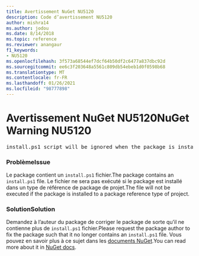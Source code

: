```yaml
---
title: Avertissement NuGet NU5120
description: Code d’avertissement NU5120
author: mishra14
ms.author: jodou
ms.date: 8/14/2018
ms.topic: reference
ms.reviewer: anangaur
f1_keywords:
- NU5120
ms.openlocfilehash: 3f573a68544ef7dcf64b50df2c6477a837dbc92d
ms.sourcegitcommit: ee6c3f203648a5561c809db54ebeb1d0f0598b68
ms.translationtype: MT
ms.contentlocale: fr-FR
ms.lasthandoff: 01/26/2021
ms.locfileid: "98777898"
---
```

# <a name="nuget-warning-nu5120"></a><span data-ttu-id="38055-103">Avertissement NuGet NU5120</span><span class="sxs-lookup"><span data-stu-id="38055-103">NuGet Warning NU5120</span></span>
<pre>install.ps1 script will be ignored when the package is installed after the migration.</pre>

### <a name="issue"></a><span data-ttu-id="38055-104">Problème</span><span class="sxs-lookup"><span data-stu-id="38055-104">Issue</span></span>

<span data-ttu-id="38055-105">Le package contient un `install.ps1` fichier.</span><span class="sxs-lookup"><span data-stu-id="38055-105">The package contains an `install.ps1` file.</span></span> <span data-ttu-id="38055-106">Le fichier ne sera pas exécuté si le package est installé dans un type de référence de package de projet.</span><span class="sxs-lookup"><span data-stu-id="38055-106">The file will not be executed if the package is installed to a package reference type of project.</span></span>


### <a name="solution"></a><span data-ttu-id="38055-107">Solution</span><span class="sxs-lookup"><span data-stu-id="38055-107">Solution</span></span>

<span data-ttu-id="38055-108">Demandez à l’auteur du package de corriger le package de sorte qu’il ne contienne plus de `install.ps1` fichier.</span><span class="sxs-lookup"><span data-stu-id="38055-108">Please request the package author to fix the package such that it no longer contains an `install.ps1` file.</span></span> <span data-ttu-id="38055-109">Vous pouvez en savoir plus à ce sujet dans les [documents NuGet](../../consume-packages/migrate-packages-config-to-package-reference.md).</span><span class="sxs-lookup"><span data-stu-id="38055-109">You can read more about it in [NuGet docs](../../consume-packages/migrate-packages-config-to-package-reference.md).</span></span>
